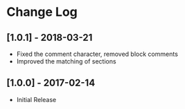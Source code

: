# Change Log

## [1.0.1] - 2018-03-21
- Fixed the comment character, removed block comments
- Improved the matching of sections

## [1.0.0] - 2017-02-14
- Initial Release